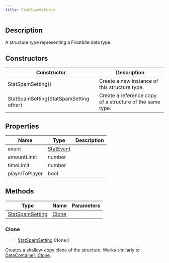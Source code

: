 ```yaml
---
title: StatSpamSetting
---
```

## Description

A structure type representing a Frostbite data type.

## Constructors

| Constructor                            | Description                                              |
| -------------------------------------- | -------------------------------------------------------- |
| StatSpamSetting()                      | Create a new instance of this structure type.            |
| StatSpamSetting(StatSpamSetting other) | Create a reference copy of a structure of the same type. |

## Properties

| Name           | Type                   | Description |
| -------------- | ---------------------- | ----------- |
| event          | [StatEvent](/vext/ref/fb/statevent/) |             |
| amountLimit    | number                 |             |
| timeLimit      | number                 |             |
| playerToPlayer | bool                   |             |

## Methods

| Type                               | Name            | Parameters |
| ---------------------------------- | --------------- | ---------- |
| [StatSpamSetting](/vext/ref/fb/statspamsetting/) | [Clone](#clone) |            |

### Clone

> [StatSpamSetting](/vext/ref/fb/statspamsetting/) **Clone**()

Creates a shallow-copy clone of the structure. Works similarly to [DataContainer::Clone](/vext/ref/shared/class/datacontainer#clone).
